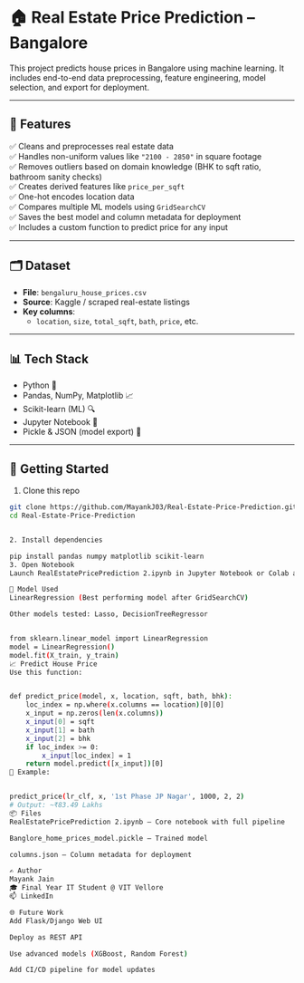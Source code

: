 # 🏠 Real Estate Price Prediction – Bangalore

This project predicts house prices in Bangalore using machine learning. It includes end-to-end data preprocessing, feature engineering, model selection, and export for deployment.

---

## 📌 Features

✅ Cleans and preprocesses real estate data  
✅ Handles non-uniform values like `"2100 - 2850"` in square footage  
✅ Removes outliers based on domain knowledge (BHK to sqft ratio, bathroom sanity checks)  
✅ Creates derived features like `price_per_sqft`  
✅ One-hot encodes location data  
✅ Compares multiple ML models using `GridSearchCV`  
✅ Saves the best model and column metadata for deployment  
✅ Includes a custom function to predict price for any input

---

## 🗂 Dataset

- **File**: `bengaluru_house_prices.csv`
- **Source**: Kaggle / scraped real-estate listings
- **Key columns**:  
  - `location`, `size`, `total_sqft`, `bath`, `price`, etc.

---

## 📊 Tech Stack

- Python 🐍
- Pandas, NumPy, Matplotlib 📈
- Scikit-learn (ML) 🔍
- Jupyter Notebook 📓
- Pickle & JSON (model export) 💾

---

## 🚀 Getting Started

 1. Clone this repo
```bash
git clone https://github.com/MayankJ03/Real-Estate-Price-Prediction.git
cd Real-Estate-Price-Prediction


2. Install dependencies

pip install pandas numpy matplotlib scikit-learn
3. Open Notebook
Launch RealEstatePricePrediction 2.ipynb in Jupyter Notebook or Colab and follow the code cells.

🧠 Model Used
LinearRegression (Best performing model after GridSearchCV)

Other models tested: Lasso, DecisionTreeRegressor


from sklearn.linear_model import LinearRegression
model = LinearRegression()
model.fit(X_train, y_train)
📈 Predict House Price
Use this function:


def predict_price(model, x, location, sqft, bath, bhk):
    loc_index = np.where(x.columns == location)[0][0]
    x_input = np.zeros(len(x.columns))
    x_input[0] = sqft
    x_input[1] = bath
    x_input[2] = bhk
    if loc_index >= 0:
        x_input[loc_index] = 1
    return model.predict([x_input])[0]
📍 Example:


predict_price(lr_clf, x, '1st Phase JP Nagar', 1000, 2, 2)
# Output: ~₹83.49 Lakhs
📦 Files
RealEstatePricePrediction 2.ipynb – Core notebook with full pipeline

Banglore_home_prices_model.pickle – Trained model

columns.json – Column metadata for deployment

✍️ Author
Mayank Jain
🎓 Final Year IT Student @ VIT Vellore
📫 LinkedIn

🌐 Future Work
Add Flask/Django Web UI

Deploy as REST API

Use advanced models (XGBoost, Random Forest)

Add CI/CD pipeline for model updates

